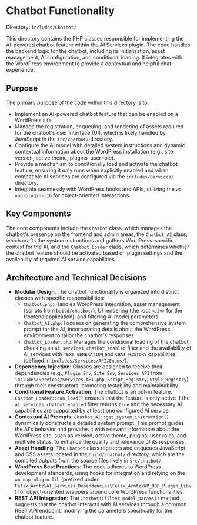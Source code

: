 # Chatbot Functionality

Directory: `includes/Chatbot/`

This directory contains the PHP classes responsible for implementing the AI-powered chatbot feature within the AI Services plugin. The code handles the backend logic for the chatbot, including its initialization, asset management, AI configuration, and conditional loading. It integrates with the WordPress environment to provide a contextual and helpful chat experience.

## Purpose

The primary purpose of the code within this directory is to:

- Implement an AI-powered chatbot feature that can be enabled on a WordPress site.
- Manage the registration, enqueuing, and rendering of assets required for the chatbot's user interface (UI), which is likely handled by JavaScript in the `src/chatbot/` directory.
- Configure the AI model with detailed system instructions and dynamic contextual information about the WordPress installation (e.g., site version, active theme, plugins, user role).
- Provide a mechanism to conditionally load and activate the chatbot feature, ensuring it only runs when explicitly enabled and when compatible AI services are configured via the `includes/Services/` directory.
- Integrate seamlessly with WordPress hooks and APIs, utilizing the `wp-oop-plugin-lib` for object-oriented interactions.

## Key Components

The core components include the `Chatbot` class, which manages the chatbot's presence on the frontend and admin areas, the `Chatbot_AI` class, which crafts the system instructions and gathers WordPress-specific context for the AI, and the `Chatbot_Loader` class, which determines whether the chatbot feature should be activated based on plugin settings and the availability of required AI service capabilities.

## Architecture and Technical Decisions

- **Modular Design**: The chatbot functionality is organized into distinct classes with specific responsibilities:
    - `Chatbot.php`: Handles WordPress integration, asset management (scripts from `build/chatbot/`), UI rendering (the root `<div>` for the frontend application), and filtering AI model parameters.
    - `Chatbot_AI.php`: Focuses on generating the comprehensive system prompt for the AI, incorporating details about the WordPress environment to tailor the chatbot's responses.
    - `Chatbot_Loader.php`: Manages the conditional loading of the chatbot, checking an `ai_services_chatbot_enabled` filter and the availability of AI services with `TEXT_GENERATION` and `CHAT_HISTORY` capabilities (defined in `includes/Services/API/Enums/`).
- **Dependency Injection**: Classes are designed to receive their dependencies (e.g., `Plugin_Env`, `Site_Env`, `Services_API` from `includes/Services/Services_API.php`, `Script_Registry`, `Style_Registry`) through their constructors, promoting testability and maintainability.
- **Conditional Feature Activation**: The chatbot is an opt-in feature. `Chatbot_Loader::can_load()` ensures that the feature is only active if the `ai_services_chatbot_enabled` filter returns `true` and the necessary AI capabilities are supported by at least one configured AI service.
- **Contextual AI Prompts**: `Chatbot_AI::get_system_instruction()` dynamically constructs a detailed system prompt. This prompt guides the AI's behavior and provides it with relevant information about the WordPress site, such as version, active theme, plugins, user roles, and multisite status, to enhance the quality and relevance of its responses.
- **Asset Handling**: The `Chatbot` class registers and enqueues JavaScript and CSS assets located in the `build/chatbot/` directory, which are the compiled outputs from the source files likely in `src/chatbot/`.
- **WordPress Best Practices**: The code adheres to WordPress development standards, using hooks for integration and relying on the `wp-oop-plugin-lib` (prefixed under `Felix_Arntz\AI_Services_Dependencies\Felix_Arntz\WP_OOP_Plugin_Lib\`) for object-oriented wrappers around core WordPress functionalities.
- **REST API Integration**: The `Chatbot::filter_model_params()` method suggests that the chatbot interacts with AI services through a common REST API endpoint, modifying the parameters specifically for the chatbot feature.
